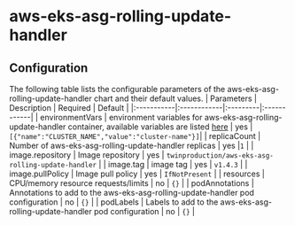 # aws-eks-asg-rolling-update-handler

## Configuration
The following table lists the configurable parameters of the aws-eks-asg-rolling-update-handler chart and their default values.
| Parameters | Description | Required | Default     |
|:-----------|:------------|:---------|:------------|
| environmentVars  | environment variables for aws-eks-asg-rolling-update-handler container, available variables are listed [here](https://github.com/TwiN/aws-eks-asg-rolling-update-handler/blob/master/README.md#usage) | yes |`[{"name":"CLUSTER_NAME","value":"cluster-name"}]`|
| replicaCount | Number of aws-eks-asg-rolling-update-handler replicas | yes |`1` |
| image.repository | Image repository | yes |  `twinproduction/aws-eks-asg-rolling-update-handler` |
| image.tag | image tag | yes | `v1.4.3` |
| image.pullPolicy | Image pull policy | yes | `IfNotPresent` |
| resources | CPU/memory resource requests/limits | no | `{}` |
| podAnnotations | Annotations to add to the aws-eks-asg-rolling-update-handler pod configuration | no | `{}` |
| podLabels | Labels to add to the aws-eks-asg-rolling-update-handler pod configuration | no | `{}` |
